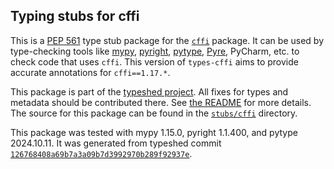 ## Typing stubs for cffi

This is a [PEP 561](https://peps.python.org/pep-0561/)
type stub package for the [`cffi`](https://github.com/python-cffi/cffi/) package.
It can be used by type-checking tools like
[mypy](https://github.com/python/mypy/),
[pyright](https://github.com/microsoft/pyright),
[pytype](https://github.com/google/pytype/),
[Pyre](https://pyre-check.org/),
PyCharm, etc. to check code that uses `cffi`. This version of
`types-cffi` aims to provide accurate annotations for
`cffi==1.17.*`.

This package is part of the [typeshed project](https://github.com/python/typeshed).
All fixes for types and metadata should be contributed there.
See [the README](https://github.com/python/typeshed/blob/main/README.md)
for more details. The source for this package can be found in the
[`stubs/cffi`](https://github.com/python/typeshed/tree/main/stubs/cffi)
directory.

This package was tested with
mypy 1.15.0,
pyright 1.1.400,
and pytype 2024.10.11.
It was generated from typeshed commit
[`126768408a69b7a3a09b7d3992970b289f92937e`](https://github.com/python/typeshed/commit/126768408a69b7a3a09b7d3992970b289f92937e).